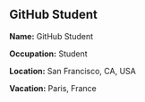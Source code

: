 ## GitHub Student

**Name:** GitHub Student

**Occupation:** Student

**Location:** San Francisco, CA, USA

**Vacation:** Paris, France

